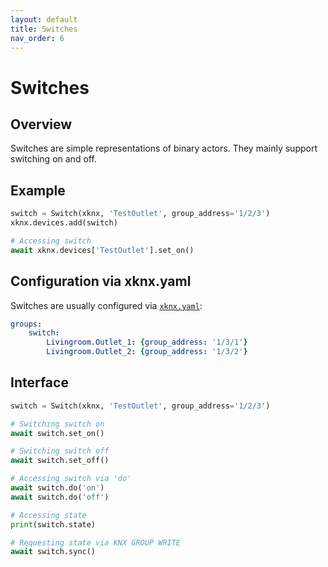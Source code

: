 ```yaml
---
layout: default
title: Switches
nav_order: 6
--- 
```


# [](#header-1)Switches

## [](#header-2)Overview

Switches are simple representations of binary actors. They mainly support switching on and off.

## [](#header-2)Example

```python
switch = Switch(xknx, 'TestOutlet', group_address='1/2/3')
xknx.devices.add(switch)

# Accessing switch
await xknx.devices['TestOutlet'].set_on()
``` 

## [](#header-2)Configuration via **xknx.yaml**

Switches are usually configured via [`xknx.yaml`](/configuration):

```yaml
groups:
    switch:
        Livingroom.Outlet_1: {group_address: '1/3/1'}
        Livingroom.Outlet_2: {group_address: '1/3/2'} 
```

## [](#header-2)Interface


```python
switch = Switch(xknx, 'TestOutlet', group_address='1/2/3')

# Switching switch on
await switch.set_on()

# Switching switch off
await switch.set_off()

# Accessing switch via 'do'
await switch.do('on')
await switch.do('off')

# Accessing state
print(switch.state)

# Requesting state via KNX GROUP WRITE
await switch.sync()
```



